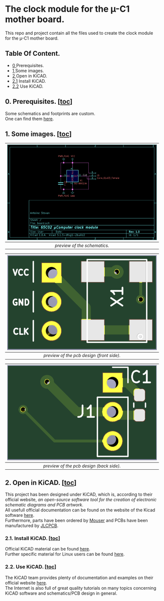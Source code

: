 # The clock module for the µ-C1 mother board.
This repo and project contain all the files used to create the clock module for the µ-C1 mother board.

## Table Of Content.
- [0  ](https://github.com/AntoineStevan/uComputer-clock-module/tree/main/#0-prerequisites-toc) Prerequisites.
- [1  ](https://github.com/AntoineStevan/uComputer-clock-module/tree/main/#1-some-images-toc) Some images.
- [2  ](https://github.com/AntoineStevan/uComputer-clock-module/tree/main/#2-open-in-kicad-toc) Open in KiCAD.
- [2.1](https://github.com/AntoineStevan/uComputer-clock-module/tree/main/#21-install-kicad-toc) Install KiCAD.
- [2.2](https://github.com/AntoineStevan/uComputer-clock-module/tree/main/#22-use-kicad-toc) Use KiCAD.

## 0. Prerequisites. [[toc](https://github.com/AntoineStevan/uComputer-clock-module/tree/main/#table-of-content)]
Some schematics and footprints are custom.  
One can find them [here](https://github.com/AntoineStevan/kicad-libraries).

## 1. Some images. [[toc](https://github.com/AntoineStevan/uComputer-clock-module/tree/main/#table-of-content)]
|![sch.png](https://github.com/AntoineStevan/uComputer-clock-module/blob/main/res/sch.png)|
|:--:|
| *preview of the schematics.* |

|![pcb_f.png](https://github.com/AntoineStevan/uComputer-clock-module/blob/main/res/pcb_f.png)|
|:--:|
| *preview of the pcb design (front side).* |

|![pcb_b.png](https://github.com/AntoineStevan/uComputer-clock-module/blob/main/res/pcb_b.png)|
|:--:|
| *preview of the pcb design (back side).* |

## 2. Open in KiCAD. [[toc](https://github.com/AntoineStevan/uComputer-clock-module/tree/main/#table-of-content)]
This project has been designed under KiCAD, which is, according to their official website, *an open-source software tool for the creation of electronic schematic diagrams and PCB artwork.*  
All usefull official documentation can be found on the website of the Kicad software [here](https://www.kicad.org/).  
Furthermore, parts have been ordered by [Mouser](https://www.mouser.fr/) and PCBs have been manufactured by [JLCPCB](https://jlcpcb.com/).

### 2.1. Install KiCAD. [[toc](https://github.com/AntoineStevan/uComputer-clock-module/tree/main/#table-of-content)]
Official KiCAD material can be found [here](https://docs.kicad.org/5.1/en/getting_started_in_kicad/getting_started_in_kicad.html).  
Further specific material for Linux users can be found [here](https://doc.ubuntu-fr.org/kicad).

### 2.2. Use KiCAD. [[toc](https://github.com/AntoineStevan/uComputer-clock-module/tree/main/#table-of-content)]
The KiCAD team provides plenty of documentation and examples on their official website [here](https://docs.kicad.org/).  
The Internet is also full of great quality tutorials on many topics concerning KiCAD software and schematics/PCB design in general.
